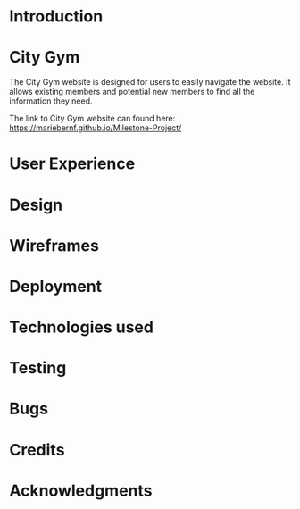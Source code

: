 # Introduction

# City Gym

The City Gym website is designed for users to easily navigate the website. It allows existing members and potential new members to find all the information they need.
  
The link to City Gym website can found here: https://mariebernf.github.io/Milestone-Project/

# User Experience

# Design

# Wireframes

# Deployment

# Technologies used

# Testing

# Bugs

# Credits

# Acknowledgments


